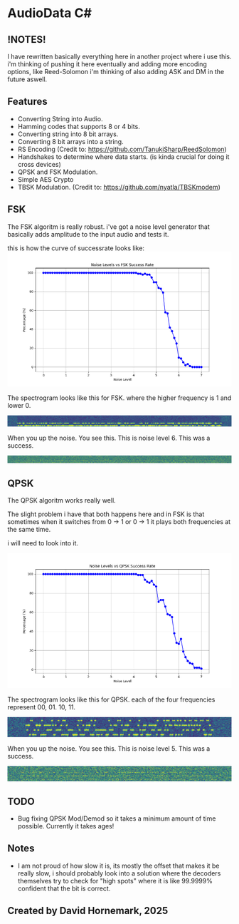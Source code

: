 # AudioData C#
## !NOTES!
I have rewritten basically everything here in another project where i use this.
i'm thinking of pushing it here eventually and adding more encoding options, like Reed-Solomon
i'm thinking of also adding ASK and DM in the future aswell.

## Features
* Converting String into Audio.
* Hamming codes that supports 8 or 4 bits.
* Converting string into 8 bit arrays.
* Converting 8 bit arrays into a string.
* RS Encoding (Credit to: https://github.com/TanukiSharp/ReedSolomon)
* Handshakes to determine where data starts. (is kinda crucial for doing it cross devices)
* QPSK and FSK Modulation.
* Simple AES Crypto
* TBSK Modulation. (Credit to: https://github.com/nyatla/TBSKmodem)

## FSK
The FSK algoritm is really robust.
i've got a noise level generator that basically adds amplitude to the input audio and tests it.

this is how the curve of successrate looks like:
![FSK GRAPH](Pictures/FSK/FSK_Trendline.png)

The spectrogram looks like this for FSK. where the higher frequency is 1 and lower 0.

![FSK Spectrum](Pictures/FSK/Spectrogram.png)

When you up the noise. You see this. This is noise level 6. This was a success.

![FSK Spectrum Noise](Pictures/FSK/Spectrogram_NOISE.png)

## QPSK

The QPSK algoritm works really well.

The slight problem i have that both happens here and in FSK is that sometimes when it switches from 0 -> 1 or 0 -> 1 it plays both frequencies at the same time. 

i will need to look into it.

![QPSK GRAPH](Pictures/QPSK/QPSK_Trend.png)

The spectrogram looks like this for QPSK. each of the four frequencies represent 00, 01. 10, 11.

![QPSK Spectrum](Pictures/QPSK/Spectrogram.png)

When you up the noise. You see this. This is noise level 5. This was a success.

![QPSK Spectrum Noise](Pictures/QPSK/Spectrogram_NOISE.png)

## TODO
* Bug fixing QPSK Mod/Demod so it takes a minimum amount of time possible. Currently it takes ages!

## Notes
* I am not proud of how slow it is, its mostly the offset that makes it be really slow, i should probably look into a solution where the decoders themselves try to check for "high spots" where it is like 99.9999% confident that the bit is correct.

## Created by David Hornemark, 2025
